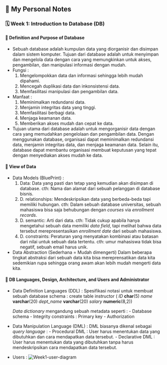 ## 📘 My Personal Notes

### 🗓️ Week 1: Introduction to Database (DB)

#### 📍 Definition and Purpose of Database
- Sebuah database adalah kumpulan data yang diorganisir dan disimpan dalam sistem komputer. Tujuan dari database adalah untuk menyimpan dan mengelola data dengan cara yang memungkinkan untuk akses, pengambilan, dan manipulasi informasi dengan mudah.
- Fungsi :
    1. Mengelompokkan data dan informasi sehingga lebih mudah dipahami.
    2. Mencegah duplikasi data dan inkonsistensi data.
    3. Memfasilitasi manipulasi dan pengambilan data.
- Manfaat :
    1. Meminimalkan redundansi data.
    2. Menjamin integritas data yang tinggi.
    3. Memfasilitasi berbagi data.
    4. Menjaga keamanan data.
    5. Memberikan akses mudah dan cepat ke data.
- Tujuan utama dari database adalah untuk mengorganisir data dengan cara yang memudahkan pengelolaan dan pengambilan data. Dengan menggunakan database, organisasi dapat meminimalkan redundansi data, menjamin integritas data, dan menjaga keamanan data. Selain itu, database dapat membantu organisasi membuat keputusan yang tepat dengan menyediakan akses mudah ke data.

#### 📍 View of Data
- Data Models (BluePrint) :
  1. Data: Data yang pasti dan tetap yang kemudian akan disimpan di database. cth: Nama dan alamat dari sebuah pelanggan di database bisnis.
  2. D. relationships: Mendeskripsikan data yang berbeda-beda tapi memiliki hubungan. cth: Dalam sebuah database universitas, sebuah mahasiswa bisa saja behubungan dengan _courses_ via        _enrollment records_.
  3. D. semantic: Arti dari data. cth: Tidak cukup apabila hanya mengetahui sebuah data memiliki _data field_, tapi melihat bahwa data tersebut merepresentasikan _enrollment date_ dari        sebuah mahasiswa.
  4. D. constraints: Peraturan yang menyatakan kombinasi atau batasan dari nilai untuk sebuah data tertentu. cth: umur mahasiswa tidak bisa negatif,  sebuah email harus unik.
- Data Abstraction (Sederhana = Mudah dimengerti)
   Dalam beberapa tingkat abstraksi dari sebuah data kita bisa mereprensatikan data kita sedemikian rupa sehingga orang awam akan lebih mudah mengerti data kita.

#### 📍 DB Languages, Design, Architecture, and Users and Administrator
- Data Definition Languages (DDL) :
  Spesifikasi notasi untuk membuat sebuah database schema :
      create table instructor (
          _ID_           **char**(5)
          _name_         **varchar**(20)
          _dept_name_    **varchar**(20)
          _salary_       **numeric**(8,2))

  _Data dictionary_ mengandung sebuah metadata seperti :
      - Database schema
      - Integrity constraints : Primary key
      - Authorization

- Data Manipulation Language (DML) :
  DML biasanya dikenal sebagai _query language_ :
      - Procedural DML : User harus menentukan data yang dibutuhkan dan cara mendapatkan data tersebut.
      - Declarative DML : User harus menentukan data yang dibutuhkan tanpa harus mendeskripsikan cara mendapatkan data tersebut.
- Users :
  ![Week1-user-diagram](https://github.com/KendyyS/SBD-Notes/assets/141432897/7fa80eca-ab23-4cda-88d1-adfdc3272ef2)

